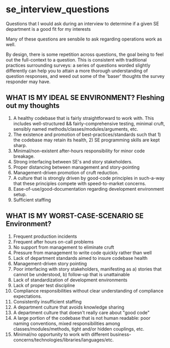 # se_interview_questions
Questions that I would ask during an interview to determine if a given SE department is a good fit for my interests

Many of these questions are sensbile to ask regarding operations work as well.

By design, there is some repetition across questions, the goal being to feel out the full-context to a question.  This is consistent with traditional practices surrounding surveys: a series of questions worded slightly differently can  help you to attain a more thorough understanding of question responses, and weed out some of the 'baser' thoughts the survey responder may have.

## WHAT IS MY IDEAL SE ENVIRONMENT? Fleshing out my thoughts

1. A healthy codebase that is fairly straightforward to work with. This includes well-structured && fairly-comprehensive testing, minimal cruft, sensibly named methods/classes/modules/arguments, etc.
2. The existence and promotion of best-practices/standards such that 1) the codebase may retain its health, 2) SE programming skills are kept sharp.
3. Minimal/non-existent after-hours responsibility for minor code breakage.
4. Strong interfacing between SE's and story stakeholders.
5. Proper distancing between management and story-pointing
6. Management-driven promotion of cruft reduction.
7. A culture that is strongly driven by good-code principles in such-a-way that these principles compete with speed-to-market concerns.
8. Ease-of-use/good-documentation regarding development environment setup.
9. Sufficient staffing 

## WHAT IS MY WORST-CASE-SCENARIO SE Environment?

1. Frequent production incidents
2. Frequent after hours on-call problems
3. No support from management to eliminate cruft
4. Pressure from management to write code quickly rather than well
5. Lack of department standards aimed to insure codebase health
6. Management-driven story pointing
7. Poor interfacing with story stakeholders, manifesting as a) stories that cannot be understood, b) follow-up that is unattainable
8. Lack of standardization of development environments
9. Lack of proper test discipline
10. Compliance responsibilities without clear understanding of compliance expectations.
11. Consistently insufficient staffing
12. A department culture that avoids knowledge sharing
13. A department culture that doesn't really care about "good code"
14. A large portion of the codebase that is not human readable: poor naming conventions, mixed responsibilities among classes/modules/methods, tight and/or hidden couplings, etc.
15. Minimal/no opportunity to work with different business-concerns/technologies/libraries/languages/etc.
